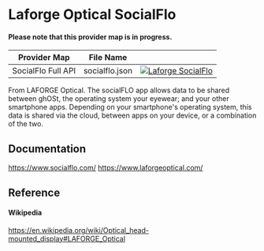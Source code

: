 # Laforge Optical SocialFlo

#### Please note that this provider map is in progress.

| Provider Map | File Name | |
|------------------------------|------------------------------|--------------------------------------------------------------------------------------------------------------------------------------------------------------------------------------------------------------------------------------------------------------------|
| SocialFlo Full API | socialflo.json | [![Laforge SocialFlo](https://d233zlhvpze22y.cloudfront.net/github/AddBitScoopXSmall.png)](https://bitscoop.com/maps/create?source=https://raw.githubusercontent.com/bitscooplabs/provider-maps/master/laforge/socialflo.json) |

From LAFORGE Optical. The socialFLO app allows data to be shared between ghOSt, the operating system your eyewear; and your other smartphone apps. Depending on your smartphone's operating system, this data is shared via the cloud, between apps on your device, or a combination of the two.

## Documentation
https://www.socialflo.com/
https://www.laforgeoptical.com/

## Reference

#### Wikipedia
https://en.wikipedia.org/wiki/Optical_head-mounted_display#LAFORGE_Optical